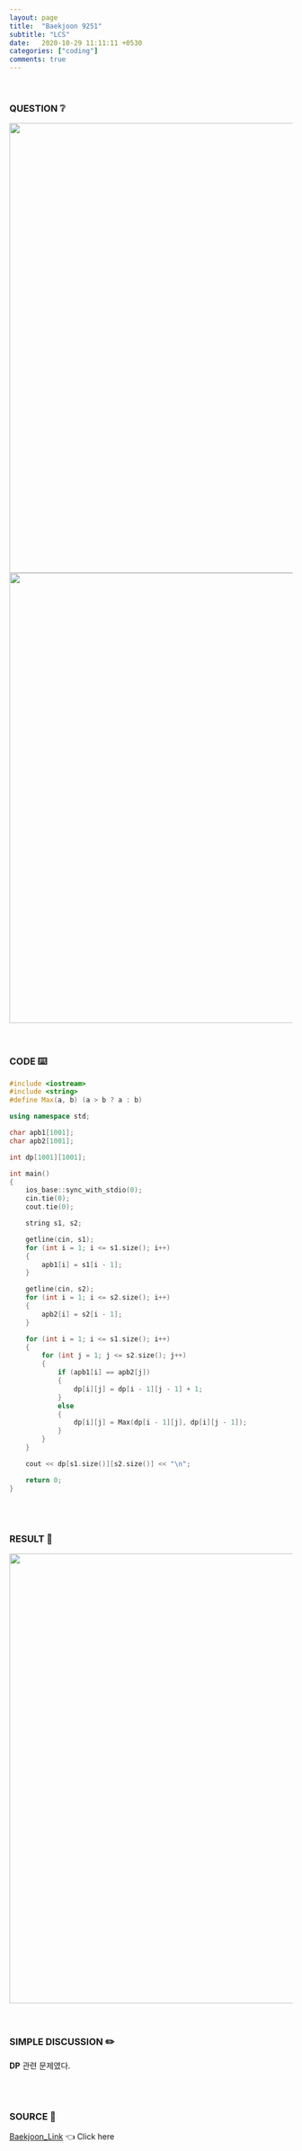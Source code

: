```yaml
---
layout: page
title:  "Baekjoon 9251"
subtitle: "LCS"
date:   2020-10-29 11:11:11 +0530
categories: ["coding"]
comments: true
---
```


<br>

### QUESTION ❔

<img src="{{ '/assets/baekjoon/9251.jpg' }}" style="width: 800px; height: auto; margin-left: auto; margin-right: auto; display: block;">
<img src="{{ '/assets/baekjoon/9251a.jpg' }}" style="width: 800px; height: auto; margin-left: auto; margin-right: auto; display: block;">  

<br>
<br>

### CODE ⌨️

```c++
#include <iostream>
#include <string>
#define Max(a, b) (a > b ? a : b)

using namespace std;

char apb1[1001];
char apb2[1001];

int dp[1001][1001];

int main()
{
	ios_base::sync_with_stdio(0);
	cin.tie(0);
	cout.tie(0);

	string s1, s2;

	getline(cin, s1);
	for (int i = 1; i <= s1.size(); i++)
	{
		apb1[i] = s1[i - 1];
	}

	getline(cin, s2);
	for (int i = 1; i <= s2.size(); i++)
	{
		apb2[i] = s2[i - 1];
	}

	for (int i = 1; i <= s1.size(); i++)
	{
		for (int j = 1; j <= s2.size(); j++)
		{
			if (apb1[i] == apb2[j])
			{
				dp[i][j] = dp[i - 1][j - 1] + 1;
			}
			else
			{
				dp[i][j] = Max(dp[i - 1][j], dp[i][j - 1]);
			}
		}
	}

	cout << dp[s1.size()][s2.size()] << "\n";

	return 0;
}
```  

<br>
<br>

### RESULT 💛

<img src="{{ '/assets/baekjoon/9251r.jpg' }}" style="width: 800px; height: auto; margin-left: auto; margin-right: auto; display: block;">  

<br>
<br>

### SIMPLE DISCUSSION ✏️

**DP** 관련 문제였다.  

<br>
<br>

### SOURCE 💎

[Baekjoon_Link][link] 👈 Click here  

<br>

<script src="https://utteranc.es/client.js"
        repo="DCherish/DCherish.github.io"
        issue-term="pathname"
        theme="boxy-light"
        crossorigin="anonymous"
        async>
</script>

[link]: https://www.acmicpc.net/problem/9251
